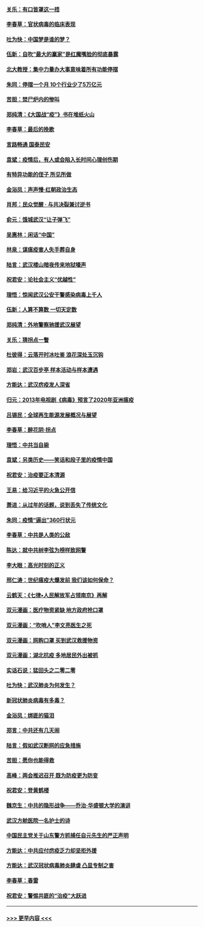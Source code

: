 #### [关乐：有口皆罩这一捂](../pages/nsc993/n11908393.md?t=03021302) 
#### [李春草：官状病毒的临床表现](../pages/nsc993/n11908339.md?t=03021302) 
#### [吐为快：中国梦是谁的梦？](../pages/nsc993/n11906564.md?t=03021302) 
#### [伍新：自吹“最大的赢家”是红魔嘴脸的彻底暴露](../pages/nsc993/n11906407.md?t=03021302) 
#### [北大教授：集中力量办大事意味着所有功能停摆](../pages/nsc993/n11904800.md?t=03021302) 
#### [朱同：停摆一个月 10个行业少了5万亿元](../pages/nsc993/n11904498.md?t=03021302) 
#### [苦胆：焚尸炉内的惨叫](../pages/nsc993/n11904479.md?t=03021302) 
#### [郑纯清：《大国战“疫”》书在堆纸火山](../pages/nsc993/n11904450.md?t=03021302) 
#### [李春草：最后的挽歌](../pages/nsc993/n11904441.md?t=03021302) 
#### [言路畅通 国泰民安](../pages/nsc993/n11904222.md?t=03021302) 
#### [袁斌：疫情后，有人或会陷入长时间心理创伤期](../pages/nsc993/n11901514.md?t=03021302) 
#### [有特异功能的侄子 所见所做](../pages/nsc993/n11901154.md?t=03021302) 
#### [金浴凤：声声慢‧红朝政治生态](../pages/nsc993/n11899553.md?t=03021302) 
#### [肖邦：民众觉醒 · 与共决裂兼讨逆书](../pages/nsc993/n11898435.md?t=03021302) 
#### [俞元：饿城武汉“让子弹飞”](../pages/nsc993/n11898344.md?t=03021302) 
#### [吴惠林：闲话“中国”](../pages/nsc993/n11898182.md?t=03021302) 
#### [林泉：谋瘟疫害人失手葬自身](../pages/nsc993/n11897892.md?t=03021302) 
#### [陆言：武汉楼山暗夜传来地狱嚎声](../pages/nsc993/n11897033.md?t=03021302) 
#### [祝君安：论社会主义“优越性”](../pages/nsc993/n11897005.md?t=03021302) 
#### [理悟：惊闻武汉公安干警感染病毒上千人](../pages/nsc993/n11896947.md?t=03021302) 
#### [伍新：人算不算数 一切天定数](../pages/nsc993/n11893372.md?t=03021302) 
#### [郑纯清：外地警察驰援武汉展望](../pages/nsc993/n11893115.md?t=03021302) 
#### [关乐：猜拐点一瞥](../pages/nsc993/n11893020.md?t=03021302) 
#### [杜彼得：云落开时冰吐鉴 浪花深处玉沉钩](../pages/nsc993/n11892107.md?t=03021302) 
#### [郑岩：武汉百步亭 样本活动与样本遭遇](../pages/nsc993/n11892310.md?t=03021302) 
#### [方能达：武汉疠疫发人深省](../pages/nsc993/n11891376.md?t=03021302) 
#### [归元：2013年电视剧《病毒》预言了2020年亚洲瘟疫](../pages/nsc993/n11891126.md?t=03021302) 
#### [吕锡民：全球再生能源发展概况与展望](../pages/nsc993/n11890613.md?t=03021302) 
#### [李春草：醉花阴·拐点](../pages/nsc993/n11890567.md?t=03021302) 
#### [理悟：中共当自毙](../pages/nsc993/n11890559.md?t=03021302) 
#### [袁斌：另类历史——笑话和段子里的疫情中国](../pages/nsc993/n11889243.md?t=03021302) 
#### [祝君安：治疫要正本清源](../pages/nsc993/n11889085.md?t=03021302) 
#### [王易：给习近平的火急公开信](../pages/nsc993/n11888225.md?t=03021302) 
#### [萧进：从过年的话题，说到丢失了传统文化](../pages/nsc993/n11887732.md?t=03021302) 
#### [朱同：疫情“逼出”360行状元](../pages/nsc993/n11887678.md?t=03021302) 
#### [李春草：中共是人类的公敌](../pages/nsc993/n11887656.md?t=03021302) 
#### [陈达：就中共树李弦为榜样致网警](../pages/nsc993/n11887625.md?t=03021302) 
#### [李大眼：高光时刻的正义](../pages/nsc993/n11887585.md?t=03021302) 
#### [邢仁涛：世纪瘟疫大爆发前 我们该如何保命？](../pages/nsc993/n11887535.md?t=03021302) 
#### [云鹤天：《七律▪人民解放军占领南京》再解](../pages/nsc993/n11887524.md?t=03021302) 
#### [双元漫画：医疗物资紧缺 地方政府抢口罩](../pages/nsc993/n11884744.md?t=03021302) 
#### [双元漫画：“吹哨人”李文亮医生之死](../pages/nsc993/n11884705.md?t=03021302) 
#### [双元漫画：网购口罩 买到武汉救援物资](../pages/nsc993/n11884670.md?t=03021302) 
#### [双元漫画：湖北抗疫 多地居民外出被抓](../pages/nsc993/n11884643.md?t=03021302) 
#### [实话石说：猛回头之二零二零](../pages/nsc993/n11883968.md?t=03021302) 
#### [吐为快：武汉肺炎为何发生？](../pages/nsc993/n11882180.md?t=03021302) 
#### [新冠状肺炎病毒有多毒？](../pages/nsc993/n11881790.md?t=03021302) 
#### [金浴凤：绑匪的猫泪](../pages/nsc993/n11880664.md?t=03021302) 
#### [郑言：中共还有几天闹](../pages/nsc993/n11880645.md?t=03021302) 
#### [陆言：假如武汉断网的应急措施](../pages/nsc993/n11880619.md?t=03021302) 
#### [苦胆：愿你也能得救](../pages/nsc993/n11880601.md?t=03021302) 
#### [高峰：两会推迟召开  既为防疫更为防变](../pages/nsc993/n11879977.md?t=03021302) 
#### [祝君安：登黄鹤楼](../pages/nsc993/n11880583.md?t=03021302) 
#### [魏京生：中共的隐形战争——乔治‧华盛顿大学的演讲](../pages/nsc993/n11879765.md?t=03021302) 
#### [武汉方舱医院一名护士的诗](../pages/nsc993/n11878480.md?t=03021302) 
#### [中国民主党关于山东警方抓捕任自元先生的严正声明](../pages/nsc993/n11877506.md?t=03021302) 
#### [方能达：中共应付疠疫乏力却坚拒外援](../pages/nsc993/n11877497.md?t=03021302) 
#### [方能达：武汉冠状病毒肺炎肆虐 凸显专制之害](../pages/nsc993/n11877475.md?t=03021302) 
#### [李春草：春雷](../pages/nsc993/n11876287.md?t=03021302) 
#### [祝君安：警惕共匪的“治疫”大跃进](../pages/nsc993/n11876084.md?t=03021302) 

----
#### [ >>> 更早内容 <<< ](../indexes/nsc993-earlier.md)
